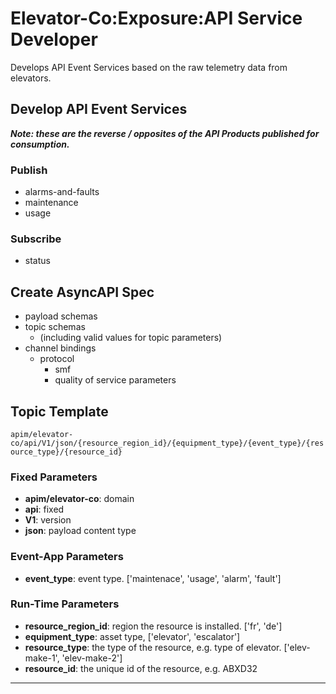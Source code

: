# Elevator-Co:Exposure:API Service Developer

Develops API Event Services based on the raw telemetry data from elevators.

## Develop API Event Services

_**Note: these are the reverse / opposites of the API Products published for consumption.**_

### Publish
- alarms-and-faults
- maintenance
- usage

### Subscribe
- status

## Create AsyncAPI Spec
- payload schemas
- topic schemas
  - (including valid values for topic parameters)
- channel bindings
  - protocol
    - smf
    - quality of service parameters

## Topic Template

`apim/elevator-co/api/V1/json/{resource_region_id}/{equipment_type}/{event_type}/{resource_type}/{resource_id}`

### Fixed Parameters

  - **apim/elevator-co**: domain
  - **api**: fixed
  - **V1**: version
  - **json**: payload content type

### Event-App Parameters

  - **event_type**: event type. ['maintenace', 'usage', 'alarm', 'fault']

### Run-Time Parameters

  - **resource_region_id**: region the resource is installed. ['fr', 'de']
  - **equipment_type**: asset type, ['elevator', 'escalator']
  - **resource_type**: the type of the resource, e.g. type of elevator. ['elev-make-1', 'elev-make-2']
  - **resource_id**: the unique id of the resource, e.g. ABXD32

---
